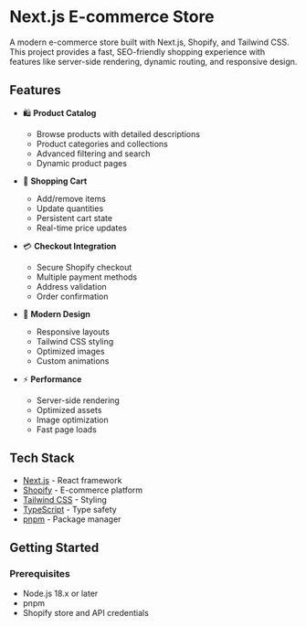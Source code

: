 # Next.js E-commerce Store

A modern e-commerce store built with Next.js, Shopify, and Tailwind CSS. This project provides a fast, SEO-friendly shopping experience with features like server-side rendering, dynamic routing, and responsive design.

## Features

- 🛍️ **Product Catalog**
  - Browse products with detailed descriptions
  - Product categories and collections
  - Advanced filtering and search
  - Dynamic product pages

- 🛒 **Shopping Cart**
  - Add/remove items
  - Update quantities
  - Persistent cart state
  - Real-time price updates

- 💳 **Checkout Integration**
  - Secure Shopify checkout
  - Multiple payment methods
  - Address validation
  - Order confirmation

- 🎨 **Modern Design**
  - Responsive layouts
  - Tailwind CSS styling
  - Optimized images
  - Custom animations

- ⚡ **Performance**
  - Server-side rendering
  - Optimized assets
  - Image optimization
  - Fast page loads

## Tech Stack

- [Next.js](https://nextjs.org/) - React framework
- [Shopify](https://www.shopify.com/) - E-commerce platform
- [Tailwind CSS](https://tailwindcss.com/) - Styling
- [TypeScript](https://www.typescriptlang.org/) - Type safety
- [pnpm](https://pnpm.io/) - Package manager

## Getting Started

### Prerequisites

- Node.js 18.x or later
- pnpm
- Shopify store and API credentials